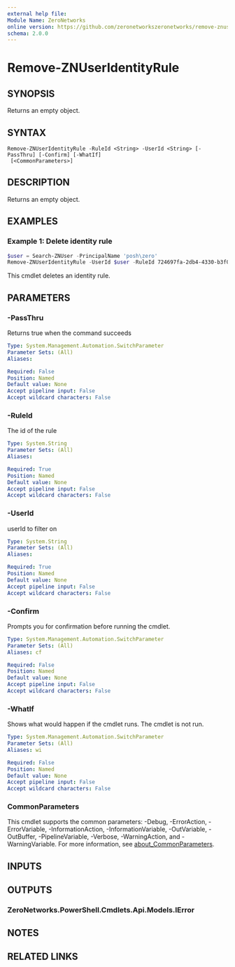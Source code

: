 ```yaml
---
external help file:
Module Name: ZeroNetworks
online version: https://github.com/zeronetworkszeronetworks/remove-znuseridentityrule
schema: 2.0.0
---
```


# Remove-ZNUserIdentityRule

## SYNOPSIS
Returns an empty object.

## SYNTAX

```
Remove-ZNUserIdentityRule -RuleId <String> -UserId <String> [-PassThru] [-Confirm] [-WhatIf]
 [<CommonParameters>]
```

## DESCRIPTION
Returns an empty object.

## EXAMPLES

### Example 1: Delete identity rule
```powershell
$user = Search-ZNUser -PrincipalName 'posh\zero'
Remove-ZNUserIdentityRule -UserId $user -RuleId 724697fa-2db4-4330-b3f0-b157d2e23da3
```

This cmdlet deletes an identity rule.

## PARAMETERS

### -PassThru
Returns true when the command succeeds

```yaml
Type: System.Management.Automation.SwitchParameter
Parameter Sets: (All)
Aliases:

Required: False
Position: Named
Default value: None
Accept pipeline input: False
Accept wildcard characters: False
```

### -RuleId
The id of the rule

```yaml
Type: System.String
Parameter Sets: (All)
Aliases:

Required: True
Position: Named
Default value: None
Accept pipeline input: False
Accept wildcard characters: False
```

### -UserId
userId to filter on

```yaml
Type: System.String
Parameter Sets: (All)
Aliases:

Required: True
Position: Named
Default value: None
Accept pipeline input: False
Accept wildcard characters: False
```

### -Confirm
Prompts you for confirmation before running the cmdlet.

```yaml
Type: System.Management.Automation.SwitchParameter
Parameter Sets: (All)
Aliases: cf

Required: False
Position: Named
Default value: None
Accept pipeline input: False
Accept wildcard characters: False
```

### -WhatIf
Shows what would happen if the cmdlet runs.
The cmdlet is not run.

```yaml
Type: System.Management.Automation.SwitchParameter
Parameter Sets: (All)
Aliases: wi

Required: False
Position: Named
Default value: None
Accept pipeline input: False
Accept wildcard characters: False
```

### CommonParameters
This cmdlet supports the common parameters: -Debug, -ErrorAction, -ErrorVariable, -InformationAction, -InformationVariable, -OutVariable, -OutBuffer, -PipelineVariable, -Verbose, -WarningAction, and -WarningVariable. For more information, see [about_CommonParameters](http://go.microsoft.com/fwlink/?LinkID=113216).

## INPUTS

## OUTPUTS

### ZeroNetworks.PowerShell.Cmdlets.Api.Models.IError

## NOTES

## RELATED LINKS

